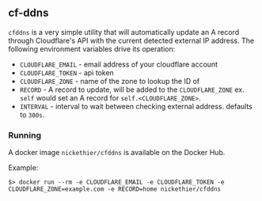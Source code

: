 ## cf-ddns

`cfddns` is a very simple utility that will automatically update an A record
through Cloudflare's API with the current detected external IP address. The
following environment variables drive its operation:

* `CLOUDFLARE_EMAIL` - email address of your cloudflare account
* `CLOUDFLARE_TOKEN` - api token
* `CLOUDFLARE_ZONE` - name of the zone to lookup the ID of
* `RECORD` - A record to update, will be added to the `CLOUDFLARE_ZONE` ex.
  `self` would set an A record for `self.<CLOUDFLARE_ZONE>`.
* `INTERVAL` - interval to wait between checking external address. defaults to
  `300s`.

### Running

A docker image `nickethier/cfddns` is available on the Docker Hub.

Example:
```
$> docker run --rm -e CLOUDFLARE_EMAIL -e CLOUDFLARE_TOKEN -e CLOUDFLARE_ZONE=example.com -e RECORD=home nickethier/cfddns
```
